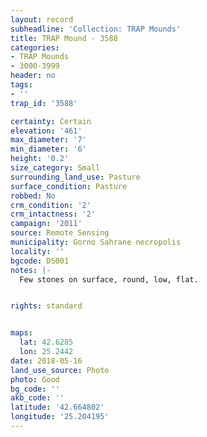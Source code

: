 ```yaml
---
layout: record
subheadline: 'Collection: TRAP Mounds'
title: TRAP Mound - 3588
categories:
- TRAP Mounds
- 3000-3999
header: no
tags:
- ''
trap_id: '3588'

certainty: Certain
elevation: '461'
max_diameter: '7'
min_diameter: '6'
height: '0.2'
size_category: Small
surrounding_land_use: Pasture
surface_condition: Pasture
robbed: No
crm_condition: '2'
crm_intactness: '2'
campaign: '2011'
source: Remote Sensing
municipality: Gorno Sahrane necropolis
locality: ''
bgcode: DS001
notes: |-
  Few stones on surface, round, low, flat.


rights: standard


maps:
  lat: 42.6285
  lon: 25.2442
date: 2018-05-16
land_use_source: Photo
photo: Good
bg_code: ''
akb_code: ''
latitude: '42.664802'
longitude: '25.204195'
---
```

